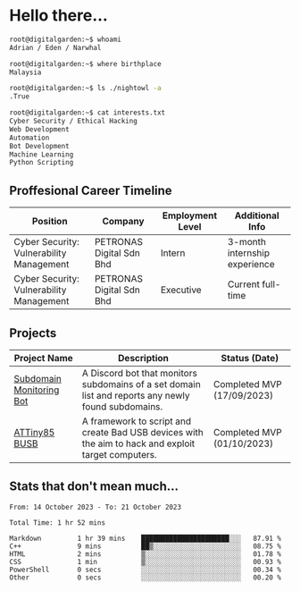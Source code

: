 # Hello there...

```bash
root@digitalgarden:~$ whoami
Adrian / Eden / Narwhal

root@digitalgarden:~$ where birthplace
Malaysia

root@digitalgarden:~$ ls ./nightowl -a
.True

root@digitalgarden:~$ cat interests.txt
Cyber Security / Ethical Hacking
Web Development
Automation
Bot Development
Machine Learning
Python Scripting
```

## Proffesional Career Timeline

|Position|Company|Employment Level|Additional Info|
|-------------|---------------------------------------------------------------|----|-----|
|Cyber Security: Vulnerability Management | PETRONAS Digital Sdn Bhd |Intern| 3-month internship experience |
|Cyber Security: Vulnerability Management | PETRONAS Digital Sdn Bhd |Executive|Current full-time|

## Projects

| Project Name | Description | Status (Date) |
|--------------|-------------|---------------|
|[Subdomain Monitoring Bot](https://github.com/edenfrey/subdomain-monitor)|A Discord bot that monitors subdomains of a set domain list and reports any newly found subdomains.|Completed MVP (17/09/2023)|
|[ATTiny85 BUSB](https://github.com/edenfrey/ATTiny85_BUSB)|A framework to script and create Bad USB devices with the aim to hack and exploit target computers.|Completed MVP (01/10/2023)|

## Stats that don't mean much...

<!--START_SECTION:waka-->

```all_time
From: 14 October 2023 - To: 21 October 2023

Total Time: 1 hr 52 mins

Markdown         1 hr 39 mins    ██████████████████████░░░   87.91 %
C++              9 mins          ██▒░░░░░░░░░░░░░░░░░░░░░░   08.75 %
HTML             2 mins          ▒░░░░░░░░░░░░░░░░░░░░░░░░   01.78 %
CSS              1 min           ▒░░░░░░░░░░░░░░░░░░░░░░░░   00.93 %
PowerShell       0 secs          ░░░░░░░░░░░░░░░░░░░░░░░░░   00.34 %
Other            0 secs          ░░░░░░░░░░░░░░░░░░░░░░░░░   00.20 %
```

<!--END_SECTION:waka-->
